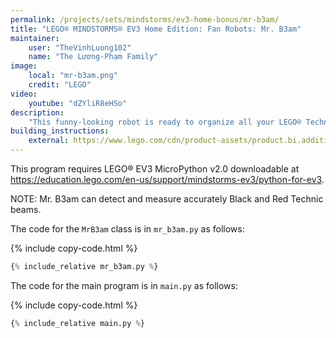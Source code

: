 ```yaml
---
permalink: /projects/sets/mindstorms/ev3-home-bonus/mr-b3am/
title: "LEGO® MINDSTORMS® EV3 Home Edition: Fan Robots: Mr. B3am"
maintainer:
    user: "TheVinhLuong102"
    name: "The Lương-Phạm Family"
image:
    local: "mr-b3am.png"
    credit: "LEGO"
video:
    youtube: "dZYliR8eHSo"
description:
    "This funny-looking robot is ready to organize all your LEGO® Technic beams. Simply insert the beams into the machine, and MR B3AM will detect their color and size."
building_instructions:
    external: https://www.lego.com/cdn/product-assets/product.bi.additional.extra.pdf/31313_X_MR%20B3AM.pdf
---
```



This program requires LEGO® EV3 MicroPython v2.0 downloadable at https://education.lego.com/en-us/support/mindstorms-ev3/python-for-ev3.

NOTE: Mr. B3am can detect and measure accurately Black and Red Technic beams.

The code for the `MrB3am` class is in `mr_b3am.py` as follows:

{% include copy-code.html %}
```python
{% include_relative mr_b3am.py %}
```

The code for the main program is in `main.py` as follows:

{% include copy-code.html %}
```python
{% include_relative main.py %}
```

